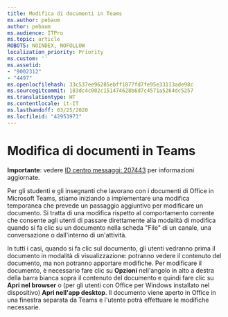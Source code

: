 ```yaml
---
title: Modifica di documenti in Teams
ms.author: pebaum
author: pebaum
ms.audience: ITPro
ms.topic: article
ROBOTS: NOINDEX, NOFOLLOW
localization_priority: Priority
ms.custom: ''
ms.assetid:
- "9002312"
- "4497"
ms.openlocfilehash: 33c537ee96285ebff1877fd7fe95e33113ade98c
ms.sourcegitcommit: 183dc4c002c151474628b6d7c4571a5264dc5257
ms.translationtype: HT
ms.contentlocale: it-IT
ms.lasthandoff: 03/25/2020
ms.locfileid: "42953973"
---
```

# <a name="editing-documents-in-teams"></a>Modifica di documenti in Teams

**Importante**: vedere [ID centro messaggi: 207443](https://admin.microsoft.com/Adminportal/Home?source=applauncher#MessageCenter?id=MC207443) per informazioni aggiornate. 

Per gli studenti e gli insegnanti che lavorano con i documenti di Office in Microsoft Teams, stiamo iniziando a implementare una modifica temporanea che prevede un passaggio aggiuntivo per modificare un documento. Si tratta di una modifica rispetto al comportamento corrente che consente agli utenti di passare direttamente alla modalità di modifica quando si fa clic su un documento nella scheda "File" di un canale, una conversazione o dall'interno di un'attività.

In tutti i casi, quando si fa clic sul documento, gli utenti vedranno prima il documento in modalità di visualizzazione: potranno vedere il contenuto del documento, ma non potranno apportare modifiche. Per modificare il documento, è necessario fare clic su **Opzioni** nell'angolo in alto a destra della barra bianca sopra il contenuto del documento e quindi fare clic su **Apri nel browser** o (per gli utenti con Office per Windows installato nel dispositivo) **Apri nell'app desktop**. Il documento viene aperto in Office in una finestra separata da Teams e l'utente potrà effettuare le modifiche necessarie.
